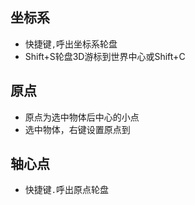 ## 坐标系
* 快捷键`,`呼出坐标系轮盘
* Shift+S轮盘3D游标到世界中心或Shift+C

## 原点
* 原点为选中物体后中心的小点
* 选中物体，右键设置原点到

## 轴心点
* 快捷键`.`呼出原点轮盘
